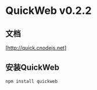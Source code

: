 # QuickWeb v0.2.2

文档
----------------------------

[http://quick.cnodejs.net]


安装QuickWeb
----------------------------

	npm install quickweb
	
	
